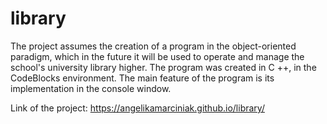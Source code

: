 # library
The project assumes the creation of a program in the object-oriented paradigm, which in the future it will be used to operate and manage the school's
university library higher.  The program was created in C ++, in the CodeBlocks environment. 
The main feature of the program is its implementation in the console window.


Link of the project: https://angelikamarciniak.github.io/library/
